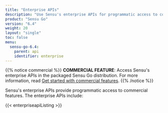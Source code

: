 ```yaml
---
title: "Enterprise APIs"
description: "Use Sensu's enterprise APIs for programmatic access to commercial features like federation, secrets management, single sign-on (SSO) authentication, and more."
product: "Sensu Go"
version: "6.4"
weight: 20
layout: "single"
toc: false
menu:
  sensu-go-6.4:
    parent: api
    identifier: enterprise
---
```


{{% notice commercial %}}
**COMMERCIAL FEATURE**: Access Sensu's enterprise APIs in the packaged Sensu Go distribution.
For more information, read [Get started with commercial features](../../commercial/).
{{% /notice %}}

Sensu's enterprise APIs provide programmatic access to commercial features.
The enterprise APIs include:

{{< enterpriseapiListing >}}
